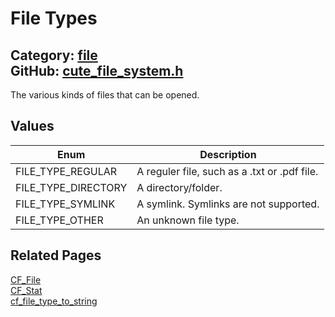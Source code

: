 [](../header.md ':include')

# File Types

Category: [file](/api_reference?id=file)  
GitHub: [cute_file_system.h](https://github.com/RandyGaul/cute_framework/blob/master/include/cute_file_system.h)  
---

The various kinds of files that can be opened.

## Values

Enum | Description
--- | ---
FILE_TYPE_REGULAR | A reguler file, such as a .txt or .pdf file.
FILE_TYPE_DIRECTORY | A directory/folder.
FILE_TYPE_SYMLINK | A symlink. Symlinks are not supported.
FILE_TYPE_OTHER | An unknown file type.

## Related Pages

[CF_File](/file/cf_file.md)  
[CF_Stat](/file/cf_stat.md)  
[cf_file_type_to_string](/file/cf_file_type_to_string.md)  
